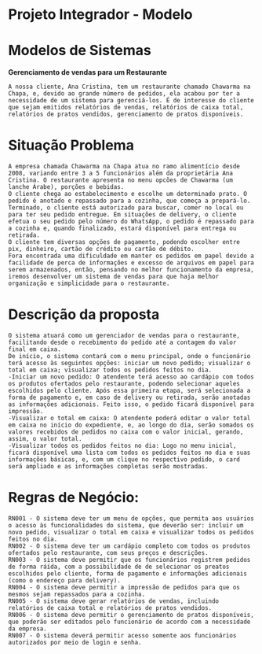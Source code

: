 # Projeto Integrador - Modelo

# Modelos de Sistemas

**Gerenciamento de vendas para um Restaurante**

    A nossa cliente, Ana Cristina, tem um restaurante chamado Chawarma na Chapa, e, devido ao grande número de pedidos, ela acabou por ter a necessidade de um sistema para gerenciá-los. É de interesse do cliente que sejam emitidos relatórios de vendas, relatórios de caixa total, relatórios de pratos vendidos, gerenciamento de pratos disponíveis.


# Situação Problema

    A empresa chamada Chawarma na Chapa atua no ramo alimentício desde 2008, variando entre 3 a 5 funcionários além da proprietária Ana Cristina. O restaurante apresenta no menu opcões de Chawarma (um lanche Árabe), porções e bebidas.
    O cliente chega ao estabelecimento e escolhe um determinado prato. O pedido é anotado e repassado para a cozinha, que começa a prepará-lo. Terminado, o cliente está autorizado para buscar, comer no local ou para ter seu pedido entregue. Em situações de delivery, o cliente efetua o seu pedido pelo número do WhatsApp, o pedido é repassado para a cozinha e, quando finalizado, estará disponível para entrega ou retirada.
    O cliente tem diversas opções de pagamento, podendo escolher entre pix, dinheiro, cartão de crédito ou cartão de débito.
    Fora encontrada uma dificuldade em manter os pedidos em papel devido a facilidade de perca de informações e excesso de arquivos em papel para serem armazenados, então, pensando no melhor funcionamento da empresa, iremos desenvolver um sistema de vendas para que haja melhor organização e simplicidade para o restaurante.
    

# Descrição da proposta

    O sistema atuará como um gerenciador de vendas para o restaurante, facilitando desde o recebimento do pedido até a contagem do valor final em caixa.
    De início, o sistema contará com o menu principal, onde o funcionário terá acesso às seguintes opções: iniciar um novo pedido; visualizar o total em caixa; visualizar todos os pedidos feitos no dia.
    -Iniciar um novo pedido: O atendente terá acesso ao cardápio com todos os produtos ofertados pelo restaurante, podendo selecionar aqueles escolhidos pelo cliente. Após essa primeira etapa, será selecionada a forma de pagamento e, em caso de delivery ou retirada, serão anotadas as informações adicionais. Feito isso, o pedido ficará disponível para impressão.
    -Visualizar o total em caixa: O atendente poderá editar o valor total em caixa no início do expediente, e, ao longo do dia, serão somados os valores recebidos de pedidos no caixa com o valor inicial, gerando, assim, o valor total.
    -Visualizar todos os pedidos feitos no dia: Logo no menu inicial, ficará disponível uma lista com todos os pedidos feitos no dia e suas informações básicas, e, com um clique no respectivo pedido, o card será ampliado e as informações completas serão mostradas.

# Regras de Negócio:

    RN001 - O sistema deve ter um menu de opções, que permita aos usuários o acesso às funcionalidades do sistema, que deverão ser: incluir um novo pedido, visualizar o total em caixa e visualizar todos os pedidos feitos no dia.
    RN002 - O sistema deve ter um cardápio completo com todos os produtos ofertados pelo restaurante, com seus preços e descrições.
    RN003 - O sistema deve permitir que os funcionários registrem pedidos de forma ráída, com a possibilidade de de selecionar os preatos escolhidos pelo cliente, forma de pagamento e informações adicionais (como o endereço para delivery).
    RN004 - O sistema deve permitir a impressão de pedidos para que os mesmos sejam repassados para a cozinha.
    RN005 - O sistema deve gerar relatórios de vendas, incluindo relatórios de caixa total e relatórios de pratos vendidos.
    RN006 - O sistema deve permitir o gerenciamento de pratos disponíveis, que poderão ser editados pelo funcionário de acordo com a necessidade da empresa.
    RN007 - O sistema deverá permitir acesso somente aos funcionários autorizados por meio de login e senha.
    
